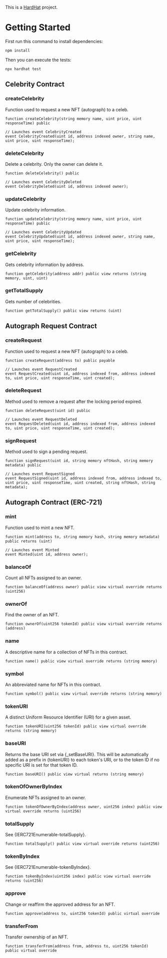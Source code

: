 This is a [HardHat](https://hardhat.org/) project.

# Getting Started

First run this command to install dependencies:

```
npm install
```
Then you can execute the tests:

```
npx hardhat test
```

## Celebrity Contract

### createCelebrity
Function used to request a new NFT (autograph) to a celeb.
```solidity
function createCelebrity(string memory name, uint price, uint responseTime) public

// Launches event CelebrityCreated
event CelebrityCreated(uint id, address indexed owner, string name, uint price, uint responseTime);
```

### deleteCelebrity
Delete a celebrity. Only the owner can delete it.
```solidity
function deleteCelebrity() public

// Launches event CelebrityDeleted
event CelebrityDeleted(uint id, address indexed owner);
```

### updateCelebrity
Update celebrity information.
```solidity
function updateCelebrity(string memory name, uint price, uint responseTime) public

// Launches event CelebrityUpdated
event CelebrityUpdated(uint id, address indexed owner, string name, uint price, uint responseTime);
```

### getCelebrity
Gets celebrity information by address.
```solidity
function getCelebrity(address addr) public view returns (string memory, uint, uint)
```

### getTotalSupply
Gets number of celebrities.
```solidity
function getTotalSupply() public view returns (uint)
```

## Autograph Request Contract

### createRequest
Function used to request a new NFT (autograph) to a celeb.
```solidity
function createRequest(address to) public payable

// Launches event RequestCreated
event RequestCreated(uint id, address indexed from, address indexed to, uint price, uint responseTime, uint created);
```

### deleteRequest
Method used to remove a request after the locking period expired.
```solidity
function deleteRequest(uint id) public

// Launches event RequestDeleted
event RequestDeleted(uint id, address indexed from, address indexed to, uint price, uint responseTime, uint created);
```

### signRequest
Method used to sign a pending request.
```solidity
function signRequest(uint id, string memory nftHash, string memory metadata) public

// Launches event RequestSigned
event RequestSigned(uint id, address indexed from, address indexed to, uint price, uint responseTime, uint created, string nftHash, string metadata);
```

## Autograph Contract (ERC-721)

### mint
Function used to mint a new NFT.
```solidity
function mint(address to, string memory hash, string memory metadata) public returns (uint)

// Launches event Minted
event Minted(uint id, address owner);
```

### balanceOf
Count all NFTs assigned to an owner.
```solidity
function balanceOf(address owner) public view virtual override returns (uint256)
```

### ownerOf
Find the owner of an NFT.
```solidity
function ownerOf(uint256 tokenId) public view virtual override returns (address)
```

### name
A descriptive name for a collection of NFTs in this contract.
```solidity
function name() public view virtual override returns (string memory)
```

### symbol
An abbreviated name for NFTs in this contract.
```solidity
function symbol() public view virtual override returns (string memory)
```

### tokenURI
A distinct Uniform Resource Identifier (URI) for a given asset.
```solidity
function tokenURI(uint256 tokenId) public view virtual override returns (string memory)
```

### baseURI
Returns the base URI set via {_setBaseURI}. This will be automatically added as a prefix in {tokenURI} to each token's URI, or to the token ID if no specific URI is set for that token ID.
```solidity
function baseURI() public view virtual returns (string memory)
```

### tokenOfOwnerByIndex
Enumerate NFTs assigned to an owner.
```solidity
function tokenOfOwnerByIndex(address owner, uint256 index) public view virtual override returns (uint256)
```

### totalSupply
See {IERC721Enumerable-totalSupply}.
```solidity
function totalSupply() public view virtual override returns (uint256)
```

### tokenByIndex
See {IERC721Enumerable-tokenByIndex}.
```solidity
function tokenByIndex(uint256 index) public view virtual override returns (uint256)
```

### approve
Change or reaffirm the approved address for an NFT.
```solidity
function approve(address to, uint256 tokenId) public virtual override
```

### transferFrom
Transfer ownership of an NFT.
```solidity
function transferFrom(address from, address to, uint256 tokenId) public virtual override
```
